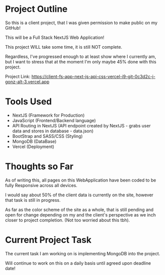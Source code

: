# Project Outline

So this is a client project, that I was given permission to make public on my GitHub!

This will be a Full Stack NextJS Web Application!

This project WILL take some time, it is still NOT complete.

Regardless, I've progressed enough to at least show where I currently am, but I want to stress that at the moment I'm only maybe 45% done with this project.

Project Link: https://client-fs-app-next-js-api-css-vercel-i9-git-0c3d2c-j-gonz-alt-3.vercel.app

# Tools Used

- NextJS (Framework for Production)
- JavaScript (Frontend/Backend language)
- API Routing in NextJS (API endpoint created by NextJS - grabs user data and stores in database - data.json)
- BootStrap and SASS/CSS (Styling)
- MongoDB (DataBase)
- Vercel (Deployment)

# Thoughts so Far

As of writing this, all pages on this WebApplication have been coded to be fully Responsive across all devices.

I would say about 50% of the client data is currently on the site, however that task is still in progress.

As far as the color scheme of the site as a whole, that is still pending and open for change depending on my and the client's perspective as we inch closer to project completion. (Not too worried about this tbh).

# Current Project Task

The current task I am working on is implementing MongoDB into the project.

Will continue to work on this on a daily basis until agreed upon deadline date!
